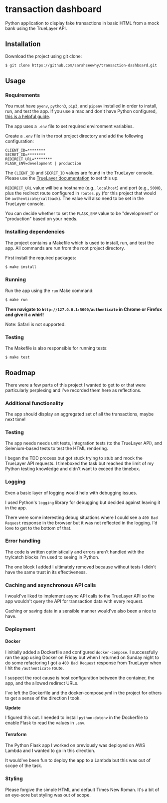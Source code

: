 # transaction dashboard

Python application to display fake transactions in basic HTML from a mock bank using the TrueLayer API.

## Installation

Download the project using git clone:

```bash
$ git clone https://github.com/sarahseewhy/transaction-dashboard.git
```

## Usage

### Requirements

You must have `pyenv`, `python3`, `pip3`, and `pipenv` installed in order to install, run, and test the app. If you use a mac and don't have Python configured, [this is a helpful guide](https://opensource.com/article/19/5/python-3-default-mac).

The app uses a `.env` file to set required environment variables.

Create a `.env` file in the root project directory and add the following configuration:

```text
CLIENT_ID=********
SECRET_ID=********
REDIRECT_URL=********
FLASK_ENV=development | production 
```

The `CLIENT_ID` and `SECRET_ID` values are found in the TrueLayer console. Please use the [TrueLayer documentation](https://docs.truelayer.com/#overview) to set this up.

`REDIRECT_URL` value will be a hostname (e.g., `localhost`) and port (e.g., `5000`), plus the redirect route configured in `routes.py` (for this project that would be `authenticate/callback`). The value will also need to be set in the TrueLayer console.

You can decide whether to set the `FLASK_ENV` value to be "development" or "production" based on your needs.

### Installing dependencies

The project contains a Makefile which is used to install, run, and test the app. All commands are run from the root project directory.

First install the required packages:

```bash
$ make install
```

### Running

Run the app using the `run` Make command:

```bash
$ make run
```

**Then navigate to `http://127.0.0.1:5000/authenticate` in Chrome or Firefox and give it a whirl!**

Note: Safari is not supported.

### Testing
The Makefile is also responsible for running tests:

```bash
$ make test
```

## Roadmap

There were a few parts of this project I wanted to get to or that were particularly perplexing and I've recorded them here as reflections. 

### Additional functionality

The app should display an aggregated set of all the transactions, maybe next time!

### Testing

The app needs needs unit tests, integration tests (to the TrueLayer API), and Selenium-based tests to test the HTML rendering.

I began the TDD process but got stuck trying to stub and mock the TrueLayer API requests. I timeboxed the task but reached the limit of my Python testing knowledge and didn't want to exceed the timebox.  

### Logging

Even a basic layer of logging would help with debugging issues.

I used Python's `logging` library for debugging but decided against leaving it in the app.

There were some interesting debug situations where I could see a `400 Bad Request` response in the browser but it was not reflected in the logging. I'd love to get to the bottom of that.

### Error handling

The code is written optimistically and errors aren't handled with the try/catch blocks I'm used to seeing in Python.

The one block I added I ultimately removed because without tests I didn't have the same trust in its effectiveness.

### Caching and asynchronous API calls

I would've liked to implement async API calls to the TrueLayer API so the app wouldn't query the API for transaction data with every request.

Caching or saving data in a sensible manner would've also been a nice to have.

### Deployment

#### Docker

I initially added a Dockerfile and configured `docker-compose`. I successfully ran the app using Docker on Friday but when I returned on Sunday night to do some refactoring I got a `400 Bad Request` response from TrueLayer when I hit the `/authenticate` route.

I suspect the root cause is host configuration between the container, the app, and the allowed redirect URLs.

I've left the Dockerfile and the docker-compose.yml in the project for others to get a sense of the direction I took.

**Update**

I figured this out. I needed to install `python-dotenv` in the Dockerfile to enable Flask to read the values in `.env`. 

#### Terraform

The Python Flask app I worked on previously was deployed on AWS Lambda and I wanted to go in this direction.

It would've been fun to deploy the app to a Lambda but this was out of scope of the task. 

### Styling

Please forgive the simple HTML and default Times New Roman. It's a bit of an eye-sore but styling was out of scope.